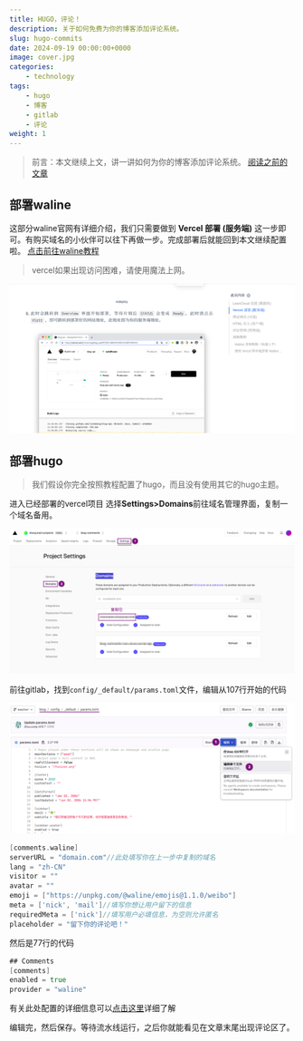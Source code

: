 ```yaml
---
title: HUGO，评论！
description: 关于如何免费为你的博客添加评论系统。
slug: hugo-commits
date: 2024-09-19 00:00:00+0000
image: cover.jpg
categories:
    - technology
tags:
    - hugo
    - 博客
    - gitlab
    - 评论
weight: 1
---
```

>前言：本文继续上文，讲一讲如何为你的博客添加评论系统。
>[阅读之前的文章](/tags/hugo/)

## 部署waline

这部分waline官网有详细介绍，我们只需要做到 **Vercel 部署 (服务端)** 这一步即可。有购买域名的小伙伴可以往下再做一步。完成部署后就能回到本文继续配置啦。
[点击前往waline教程](http://u5a.cn/OdUZ7/)
>vercel如果出现访问困难，请使用魔法上网。

![做到这一步即可](1-1.png)

## 部署hugo

>我们假设你完全按照教程配置了hugo，而且没有使用其它的hugo主题。

进入已经部署的vercel项目 选择**Settings>Domains**前往域名管理界面，复制一个域名备用。

![域名管理界面](2-1.png)

前往gitlab，找到`config/_default/params.toml`文件，编辑从107行开始的代码

![如何编辑文件](2-2.png)

```go
[comments.waline]
serverURL = "domain.com"//此处填写你在上一步中复制的域名
lang = "zh-CN"
visitor = ""
avatar = ""
emoji = ["https://unpkg.com/@waline/emojis@1.1.0/weibo"]
meta = ['nick', 'mail']//填写你想让用户留下的信息
requiredMeta = ['nick']//填写用户必填信息，为空则允许匿名
placeholder = "留下你的评论吧！"
```

然后是77行的代码

```go
## Comments
[comments]
enabled = true
provider = "waline"
```

有关此处配置的详细信息可以[点击这里](http://u5a.cn/Aa2Eq)详细了解

编辑完，然后保存。等待流水线运行，之后你就能看见在文章末尾出现评论区了。

